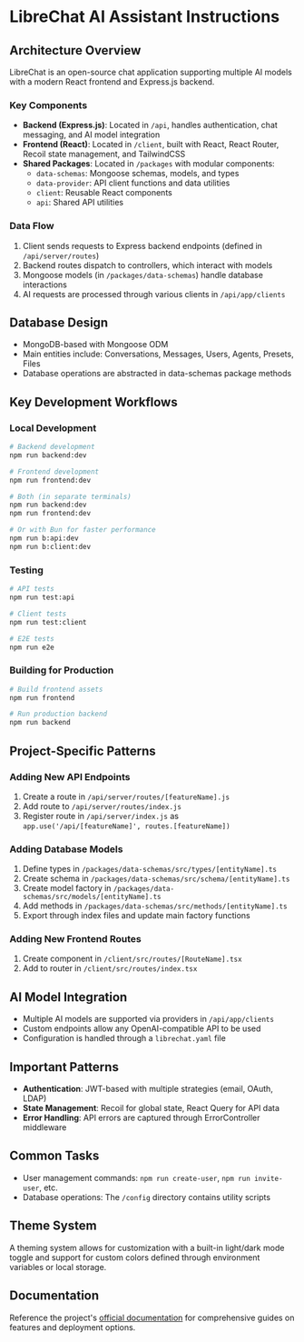 # LibreChat AI Assistant Instructions

## Architecture Overview

LibreChat is an open-source chat application supporting multiple AI models with a modern React frontend and Express.js backend.

### Key Components

- **Backend (Express.js)**: Located in `/api`, handles authentication, chat messaging, and AI model integration
- **Frontend (React)**: Located in `/client`, built with React, React Router, Recoil state management, and TailwindCSS
- **Shared Packages**: Located in `/packages` with modular components:
  - `data-schemas`: Mongoose schemas, models, and types
  - `data-provider`: API client functions and data utilities
  - `client`: Reusable React components
  - `api`: Shared API utilities

### Data Flow

1. Client sends requests to Express backend endpoints (defined in `/api/server/routes`)
2. Backend routes dispatch to controllers, which interact with models
3. Mongoose models (in `/packages/data-schemas`) handle database interactions
4. AI requests are processed through various clients in `/api/app/clients`

## Database Design

- MongoDB-based with Mongoose ODM
- Main entities include: Conversations, Messages, Users, Agents, Presets, Files
- Database operations are abstracted in data-schemas package methods

## Key Development Workflows

### Local Development

```bash
# Backend development
npm run backend:dev

# Frontend development
npm run frontend:dev

# Both (in separate terminals)
npm run backend:dev
npm run frontend:dev

# Or with Bun for faster performance
npm run b:api:dev
npm run b:client:dev
```

### Testing

```bash
# API tests
npm run test:api

# Client tests
npm run test:client

# E2E tests
npm run e2e
```

### Building for Production

```bash
# Build frontend assets
npm run frontend

# Run production backend
npm run backend
```

## Project-Specific Patterns

### Adding New API Endpoints

1. Create a route in `/api/server/routes/[featureName].js`
2. Add route to `/api/server/routes/index.js`
3. Register route in `/api/server/index.js` as `app.use('/api/[featureName]', routes.[featureName])`

### Adding Database Models

1. Define types in `/packages/data-schemas/src/types/[entityName].ts`
2. Create schema in `/packages/data-schemas/src/schema/[entityName].ts`
3. Create model factory in `/packages/data-schemas/src/models/[entityName].ts`
4. Add methods in `/packages/data-schemas/src/methods/[entityName].ts`
5. Export through index files and update main factory functions

### Adding New Frontend Routes

1. Create component in `/client/src/routes/[RouteName].tsx`
2. Add to router in `/client/src/routes/index.tsx`

## AI Model Integration

- Multiple AI models are supported via providers in `/api/app/clients`
- Custom endpoints allow any OpenAI-compatible API to be used
- Configuration is handled through a `librechat.yaml` file

## Important Patterns

- **Authentication**: JWT-based with multiple strategies (email, OAuth, LDAP)
- **State Management**: Recoil for global state, React Query for API data
- **Error Handling**: API errors are captured through ErrorController middleware

## Common Tasks

- User management commands: `npm run create-user`, `npm run invite-user`, etc.
- Database operations: The `/config` directory contains utility scripts

## Theme System

A theming system allows for customization with a built-in light/dark mode toggle and support for custom colors defined through environment variables or local storage.

## Documentation

Reference the project's [official documentation](https://docs.librechat.ai) for comprehensive guides on features and deployment options.